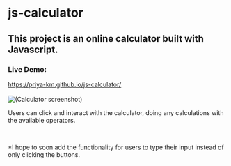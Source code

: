 # js-calculator
 
## This project is an online calculator built with Javascript.
### Live Demo:
https://priya-km.github.io/js-calculator/
<br>
<br>
![(Calculator screenshot)](https://github.com/priya-km/js-calculator/assets/118628757/8406a943-75c7-4396-b4fe-35c0573f0cf3)


<p>Users can click and interact with the calculator, doing any calculations with the available operators.</p>
<br>
<p>*I hope to soon add the functionality for users to type their input instead of only clicking the buttons.</p>
